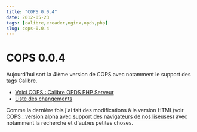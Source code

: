 ```yaml
---
title: "COPS 0.0.4"
date: 2012-05-23
tags: [calibre,ereader,nginx,opds,php]
slug: cops-0.0.4
---
```

# COPS 0.0.4

Aujourd'hui sort la 4ième version de COPS avec notamment le support des tags Calibre.

* [Voici COPS : Calibre OPDS PHP Serveur](/fr/projects/calibre-opds-php-server)
* [Liste des changements](/fr/oss/calibre-opds-php-server-changelog)

Comme la dernière fois j'ai fait des modifications à la version HTML(voir [COPS : version alpha avec support des navigateurs de nos liseuses](/blog/cops-eink-1)) avec notamment la recherche et d'autres petites choses.




